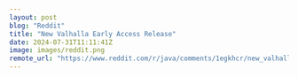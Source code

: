 ```yaml
---
layout: post
blog: "Reddit"
title: "New Valhalla Early Access Release"
date: 2024-07-31T11:11:41Z
image: images/reddit.png
remote_url: "https://www.reddit.com/r/java/comments/1egkhcr/new_valhalla_early_access_release/"
---
```

